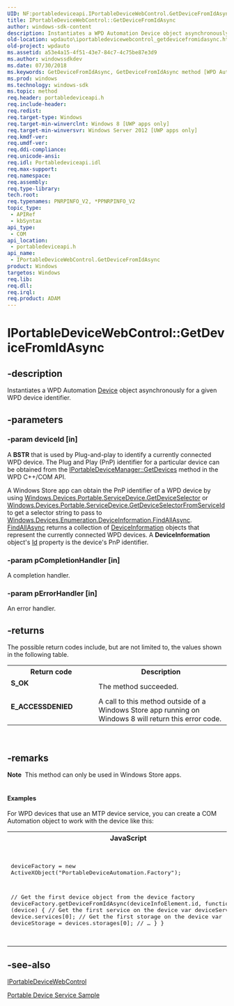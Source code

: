 ```yaml
---
UID: NF:portabledeviceapi.IPortableDeviceWebControl.GetDeviceFromIdAsync
title: IPortableDeviceWebControl::GetDeviceFromIdAsync
author: windows-sdk-content
description: Instantiates a WPD Automation Device object asynchronously for a given WPD device identifier.
old-location: wpdauto\iportabledevicewebcontrol_getdevicefromidasync.htm
old-project: wpdauto
ms.assetid: a53e4a15-4f51-43e7-84c7-4c75be87e3d9
ms.author: windowssdkdev
ms.date: 07/30/2018
ms.keywords: GetDeviceFromIdAsync, GetDeviceFromIdAsync method [WPD Automation], GetDeviceFromIdAsync method [WPD Automation],IPortableDeviceWebControl interface, IPortableDeviceWebControl interface [WPD Automation],GetDeviceFromIdAsync method, IPortableDeviceWebControl.GetDeviceFromIdAsync, IPortableDeviceWebControl::GetDeviceFromIdAsync, portabledeviceapi/IPortableDeviceWebControl::GetDeviceFromIdAsync, wpdauto.iportabledevicewebcontrol_getdevicefromidasync
ms.prod: windows
ms.technology: windows-sdk
ms.topic: method
req.header: portabledeviceapi.h
req.include-header: 
req.redist: 
req.target-type: Windows
req.target-min-winverclnt: Windows 8 [UWP apps only]
req.target-min-winversvr: Windows Server 2012 [UWP apps only]
req.kmdf-ver: 
req.umdf-ver: 
req.ddi-compliance: 
req.unicode-ansi: 
req.idl: Portabledeviceapi.idl
req.max-support: 
req.namespace: 
req.assembly: 
req.type-library: 
tech.root: 
req.typenames: PNRPINFO_V2, *PPNRPINFO_V2
topic_type:
 - APIRef
 - kbSyntax
api_type:
 - COM
api_location:
 - portabledeviceapi.h
api_name:
 - IPortableDeviceWebControl.GetDeviceFromIdAsync
product: Windows
targetos: Windows
req.lib: 
req.dll: 
req.irql: 
req.product: ADAM
---
```


# IPortableDeviceWebControl::GetDeviceFromIdAsync


## -description


Instantiates a WPD Automation <a href="https://msdn.microsoft.com/en-us/library/ms630493(v=VS.85).aspx">Device</a> object asynchronously for a given WPD device identifier.


## -parameters




### -param deviceId [in]

A <b>BSTR</b> that is used by Plug-and-play to identify a currently connected WPD device. The Plug and Play (PnP) identifier for a particular device can be obtained from the <a href="https://msdn.microsoft.com/5061b3c0-8b93-480d-b1c6-0a6b616a2c8d">IPortableDeviceManager::GetDevices</a> method in the WPD C++/COM API. 

A Windows Store app can obtain the PnP identifier of a WPD device by using <a href="https://msdn.microsoft.com/83dddddf-ebf5-4922-9fa7-c438bffbd606">Windows.Devices.Portable.ServiceDevice.GetDeviceSelector</a> or <a href="https://msdn.microsoft.com/de88774f-5141-400a-b1c4-a397dc2882d8">Windows.Devices.Portable.ServiceDevice.GetDeviceSelectorFromServiceId</a> to get a selector string to pass to <a href="https://msdn.microsoft.com/540adf5c-8c36-404f-8c35-ba36af6dfe23">Windows.Devices.Enumeration.DeviceInformation.FindAllAsync</a>. <a href="https://msdn.microsoft.com/0d50757d-38fa-430d-9797-9b8ff3e0c082">FindAllAsync</a> returns a collection of <a href="https://msdn.microsoft.com/8a53fdec-5fbe-4958-806a-4f840e6de6b5">DeviceInformation</a> objects that represent the currently connected  WPD devices. A <b>DeviceInformation</b> object's <a href="https://msdn.microsoft.com/ca31a3bd-de02-41d8-9e91-4ac7d2d3faa2">Id</a> property is the device's PnP identifier.


### -param pCompletionHandler [in]

A completion handler.


### -param pErrorHandler [in]

An error handler.


## -returns



The possible return codes include, but are not limited to, the values shown in the following table.

<table>
<tr>
<th>Return code</th>
<th>Description</th>
</tr>
<tr>
<td width="40%">
<dl>
<dt><b>S_OK</b></dt>
</dl>
</td>
<td width="60%">
The method succeeded.


</td>
</tr>
<tr>
<td width="40%">
<dl>
<dt><b>E_ACCESSDENIED</b></dt>
</dl>
</td>
<td width="60%">
A call to this method outside of a Windows Store app running on Windows 8 will return this error code.

</td>
</tr>
</table>
 




## -remarks



<div class="alert"><b>Note</b>  This method can only be used in Windows Store apps.</div>
<div> </div>

#### Examples

For WPD devices that use an MTP device service, you can create a COM Automation object to work with the device like this:

<div class="code"><span codelanguage="JavaScript"><table>
<tr>
<th>JavaScript</th>
</tr>
<tr>
<td>
<pre>
 
deviceFactory = new ActiveXObject("PortableDeviceAutomation.Factory");
 
// Get the first device object from the device factory
        deviceFactory.getDeviceFromIdAsync(deviceInfoElement.id,
            function (device) {
                // Get the first service on the device
                var deviceService = device.services[0];
                // Get the first storage on the device
                var deviceStorage = devices.storages[0];
                // …
            }
       }

</pre>
</td>
</tr>
</table></span></div>



## -see-also




<a href="https://msdn.microsoft.com/0ec81d6a-3671-4c4e-b650-f251fa99f7ea">IPortableDeviceWebControl</a>



<a href="http://go.microsoft.com/fwlink/p/?LinkID=266421">Portable Device Service Sample</a>
 

 

